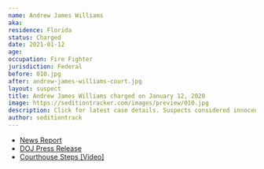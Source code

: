 ```yaml
---
name: Andrew James Williams
aka:
residence: Florida
status: Charged
date: 2021-01-12
age:
occupation: Fire Fighter
jurisdiction: Federal
before: 010.jpg
after: andrew-james-williams-court.jpg
layout: suspect
title: Andrew James Williams charged on January 12, 2020
image: https://seditiontracker.com/images/preview/010.jpg
description: Click for latest case details. Suspects considered innocent until proven guilty.
author: seditiontrack
---
```


- [News Report](https://people.com/crime/fbi-arrests-florida-firefighter-seen-in-videos-at-capitol-riots/)
- [DOJ Press Release](https://www.justice.gov/usao-dc/pr/seven-charged-federal-court-following-events-united-capitol)
- [Courthouse Steps [Video]](https://twitter.com/EricMockTV/status/1349127558709866502?s=20)
